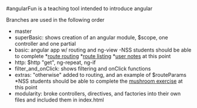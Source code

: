 #angularFun is a teaching tool intended to introduce angular

Branches are used in the following order
- master
- superBasic: shows creation of an angular module, $scope, one controller and one partial
- basic: angular app w/ routing and ng-view
  -NSS students should be able to complete 
    *[route routing](https://github.com/nashville-software-school/front-end-milestones/blob/master/6-modern-frameworks/exercises/1-basic/MF_ROUTE_ROUTING.md)
    *[route listing](https://github.com/nashville-software-school/front-end-milestones/blob/master/6-modern-frameworks/exercises/1-basic/MF_ROUTE_LISTING.md)
    *[user notes](https://github.com/nashville-software-school/front-end-milestones/blob/master/6-modern-frameworks/exercises/1-basic/MF_USER_NOTES.md) at this point  
- http: $http "get", ng-repeat, ng-if
- filter_and_onClick: shows filtering and onClick functions
- extras: "otherwise" added to routing, and an example of $routeParams
  *NSS students should be able to complete the [mushroom exercise](https://github.com/nashville-software-school/front-end-milestones/blob/master/6-modern-frameworks/exercises/1-basic/MF_MUSHROOMS.md) at this point
- modularity: broke controllers, directives, and factories into their own files and included them in index.html
